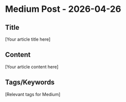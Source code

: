 # Medium Post - 2026-04-26

## Title
[Your article title here]

## Content
[Your article content here]

## Tags/Keywords
[Relevant tags for Medium]
